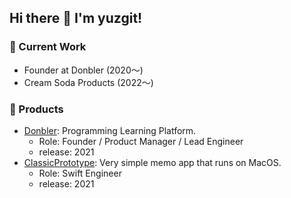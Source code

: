 ## Hi there 👋 I'm yuzgit!
### 💨 Current Work
- Founder at Donbler (2020〜)
- Cream Soda Products (2022〜)

### 🎁 Products
- [Donbler](https://donbler.com): Programming Learning Platform.
  - Role: Founder / Product Manager / Lead Engineer
  - release: 2021
- [ClassicPrototype](https://github.com/mochi-x/classicPrototype): Very simple memo app that runs on MacOS.
  - Role: Swift Engineer
  - release: 2021
